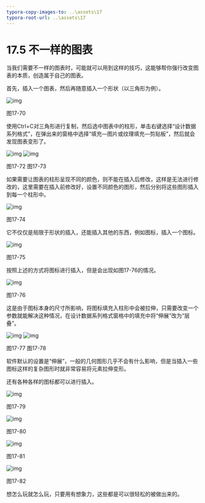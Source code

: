 ```yaml
---
typora-copy-images-to: ..\assets\17
typora-root-url: ..\assets\17
---
```


# 17.5  不一样的图表

当我们需要不一样的图表时，可能就可以用到这样的技巧，这能够帮你强行改变图表的本质，创造属于自己的图表。

首先，插入一个图表，然后再随意插入一个形状（以三角形为例）。

![img](../../.gitbook/assets/image071%20%2810%29.jpg)

图17-70

使用Ctrl+C对三角形进行复制，然后选中图表中的柱形，单击右键选择“设计数据系列格式”，在弹出来的窗格中选择“填充—图片或纹理填充—剪贴板”，然后就会发现图表变形了。

![img](../../.gitbook/assets/image072%20%287%29.jpg) ![img](../../.gitbook/assets/image073%20%2811%29.jpg)

图17-72 图17-73

如果需要让图表的柱形呈现不同的颜色，则不能在插入后修改，这样是无法进行修改的，这里需要在插入前修改好，设置不同颜色的图形，然后分别将这些图形插入到每一个柱形中。

![img](../../.gitbook/assets/image074%20%2814%29.jpg)

图17-74

它不仅仅是局限于形状的插入，还能插入其他的东西，例如图标，插入一个图标。

![img](../../.gitbook/assets/image075%20%288%29.jpg)

图17-75

按照上述的方式将图标进行插入，但是会出现如图17-76的情况。

![img](../../.gitbook/assets/image076%20%2814%29.jpg)

图17-76

这是由于图标本身的尺寸所影响，将图标填充入柱形中会被拉伸，只需要改变一个参数就能解决这种情况，在设计数据系列格式窗格中的填充中将“伸展”改为“层叠”。

![img](../../.gitbook/assets/image077%20%281%29.jpg) ![img](../../.gitbook/assets/image078%20%2811%29.jpg)

图17-77 图17-78

软件默认的设置是“伸展”，一般的几何图形几乎不会有什么影响，但是当插入一些图标这样的复杂图形时就非常容易将元素拉伸变形。

还有各种各样的图标都可以进行插入。

![img](../../.gitbook/assets/image079%20%283%29.png)

图17-79

![img](../../.gitbook/assets/image080%20%282%29.png)

图17-80

![img](../../.gitbook/assets/image081%20%282%29.png)

图17-81

![img](../../.gitbook/assets/image082%20%282%29.png)

图17-82

想怎么玩就怎么玩，只要用有想象力，这些都是可以很轻松的被做出来的。


